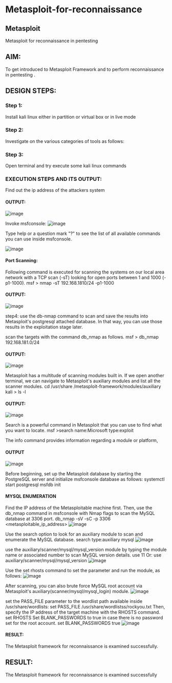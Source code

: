 # Metasploit-for-reconnaissance
## Metasploit
Metasploit for reconnaissance in pentesting

## AIM:

To get introduced to Metasploit Framework and to  perform reconnaissance  in pentesting .

## DESIGN STEPS:

### Step 1:

Install kali linux either in partition or virtual box or in live mode

### Step 2:

Investigate on the various categories of tools as follows:

### Step 3:

Open terminal and try execute some kali linux commands

### EXECUTION STEPS AND ITS OUTPUT:
Find out the ip address of the attackers system
#### OUTPUT:
![image](https://github.com/user-attachments/assets/b9703284-6b8f-46e3-afac-9ab1d0c31e86)


Invoke msfconsole:
![image](https://github.com/user-attachments/assets/5f1bfa0e-4cbf-4a74-8680-7d96bba8f87e)


Type help or a question mark "?" to see the list of all available commands you can use inside msfconsole.

![image](https://github.com/user-attachments/assets/772ef2b2-9340-484a-8f74-3059357b4952)


#### Port Scanning:
Following command is executed for scanning the systems on our local area network with a TCP scan (-sT) looking for open ports between 1 and 1000 (-p1-1000).
msf >  nmap -sT 192.168.1810/24 -p1-1000
#### OUTPUT:
![image](https://github.com/user-attachments/assets/598bcf5c-a3ad-474d-bbef-edf8d72990f5)

step4:
use the db-nmap command to scan and save the results into Metasploit's postgresql attached database. In that way, you can use those results in the exploitation stage later.

scan the targets with the command db_nmap as follows.
msf > db_nmap 192.168.181.0/24
#### OUTPUT:
![image](https://github.com/user-attachments/assets/6c8eb0a5-23d6-4eb3-b2e3-9731bfa9fa67)


Metasploit has a multitude of scanning modules built in. If we open another terminal, we can navigate to Metasploit's auxiliary modules and list all the scanner modules.
cd /usr/share /metasploit-framework/modules/auxiliary
kali > ls -l
#### OUTPUT:
![image](https://github.com/user-attachments/assets/b7fae978-cd19-4bf9-909a-4b1bb675325c)


Search is a powerful command in Metasploit that you can use to find what you want to locate. 
msf >search name:Microsoft type:exploit

The info command provides information regarding a module or platform,
#### OUTPUT
![image](https://github.com/user-attachments/assets/fad6d941-f0b2-4858-9df5-3ea49880600a)


Before beginning, set up the Metasploit database by starting the PostgreSQL server and initialize msfconsole database as follows:
systemctl start postgresql
msfdb init
#### MYSQL ENUMERATION
Find the IP address of the Metasploitable machine first. Then, use the db_nmap command in msfconsole with Nmap flags to scan the MySQL database at 3306 port.
db_nmap -sV -sC -p 3306 <metasploitable_ip_address>
![image](https://github.com/user-attachments/assets/00f5d101-b106-4260-90fe-9c48af3bf1f2)


Use the search option to look for an auxiliary module to scan and enumerate the MySQL database.
search type:auxiliary mysql
![image](https://github.com/user-attachments/assets/7b606c3d-c7c2-4cc0-8da0-dc3493b32dd8)


use the auxiliary/scanner/mysql/mysql_version module by typing the module name or associated number to scan MySQL version details.
use 11 Or: use auxiliary/scanner/mysql/mysql_version
![image](https://github.com/user-attachments/assets/c272702f-85fa-4797-9259-1b04298e48ec)



Use the set rhosts command to set the parameter and run the module, as follows:
![image](https://github.com/user-attachments/assets/7cb2df0e-aebd-454e-a992-5b6b8de362a9)



After scanning, you can also brute force MySQL root account via Metasploit's auxiliary(scanner/mysql/mysql_login) module.
![image](https://github.com/user-attachments/assets/6d98cae1-206d-40e2-a5d9-e33b68e1f48a)


set the PASS_FILE parameter to the wordlist path available inside /usr/share/wordlists:
set PASS_FILE /usr/share/wordlistss/rockyou.txt
Then, specify the IP address of the target machine with the RHOSTS command.
set RHOSTS <metasploitable-ip-address>
Set BLANK_PASSWORDS to true in case there is no password set for the root account.
set BLANK_PASSWORDS true
![image](https://github.com/user-attachments/assets/4618a435-9885-45ed-8a5e-362bedc1f987)


#### RESULT:
The Metasploit framework for reconnaissance is  examined successfully.






## RESULT:
The Metasploit framework for reconnaissance is  examined successfully
